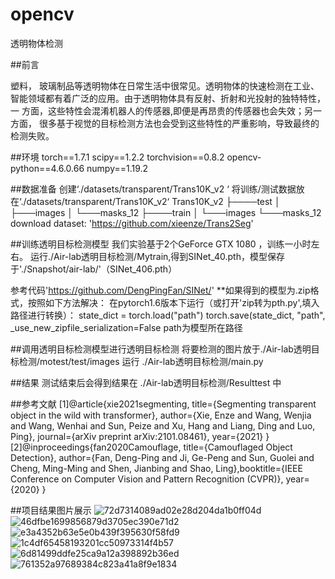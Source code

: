 # opencv
透明物体检测

##前言

塑料， 玻璃制品等透明物体在日常生活中很常见。透明物体的快速检测在工业、
智能领域都有着广泛的应用。由于透明物体具有反射、折射和光投射的独特特性，一
方面，这些特性会混淆机器人的传感器,即便是再昂贵的传感器也会失效；另一方面，
很多基于视觉的目标检测方法也会受到这些特性的严重影响，导致最终的检测失败。

##环境
torch==1.7.1
scipy==1.2.2
torchvision==0.8.2
opencv-python==4.6.0.66
numpy==1.19.2

##数据准备
创建‘./datasets/transparent/Trans10K_v2 ‘
将训练/测试数据放在‘./datasets/transparent/Trans10K_v2‘
 Trans10K_v2
 ├────test
 │    ├───images
 │    └───masks_12
 ├────train
 │    └───images
      └───masks_12
 download dataset: 'https://github.com/xieenze/Trans2Seg'

##训练透明目标检测模型
我们实验基于2个GeForce GTX 1080 ，训练一小时左右。
运行./Air-lab透明目标检测/Mytrain,得到SINet_40.pth，模型保存于'./Snapshot/air-lab/'（SINet_406.pth）

参考代码'https://github.com/DengPingFan/SINet/'
**如果得到的模型为.zip格式，按照如下方法解决：
在pytorch1.6版本下运行（或打开'zip转为pth.py',填入路径进行转换）：
state_dict = torch.load("path")
torch.save(state_dict, "path", _use_new_zipfile_serialization=False
path为模型所在路径

##调用透明目标检测模型进行透明目标检测
将要检测的图片放于./Air-lab透明目标检测/motest/test/images
运行 ./Air-lab透明目标检测/main.py

##结果
测试结束后会得到结果在 ./Air-lab透明目标检测/Resulttest 中

##参考文献
[1]@article{xie2021segmenting, title={Segmenting transparent object in the wild with transformer},
 author={Xie, Enze and Wang, Wenjia and Wang, Wenhai and Sun, Peize and Xu, Hang and Liang, 
Ding and Luo, Ping}, journal={arXiv preprint arXiv:2101.08461}, year={2021} }
[2]@inproceedings{fan2020Camouflage,
title={Camouflaged Object Detection},
author={Fan, Deng-Ping and Ji, Ge-Peng and Sun, Guolei and Cheng, Ming-Ming and Shen,
 Jianbing and Shao, Ling},booktitle={IEEE Conference on Computer Vision and Pattern Recognition (CVPR)},
year={2020}
}

##项目结果图片展示
![72d7314089ad02e28d204da1b0ff04d](https://user-images.githubusercontent.com/120435702/208233610-d843787e-64ae-4e7f-a85e-2c50bfa2a685.jpg)
![46dfbe1699856879d3705ec390e71d2](https://user-images.githubusercontent.com/120435702/208233611-56f29db7-8d09-440c-aeda-7f6e936aaf8f.jpg)
![e3a4352b63e5e0b439f395630f58fd9](https://user-images.githubusercontent.com/120435702/208233619-cb7e3077-5801-41ff-afd7-9a3f27a64575.jpg)
![1c4df65458193201cc50973314f4b57](https://user-images.githubusercontent.com/120435702/208233623-a46a0141-b023-43b2-859d-372f05cffd5d.jpg)
![6d81499ddfe25ca9a12a398892b36ed](https://user-images.githubusercontent.com/120435702/208233625-0a337bb0-501c-49c1-82b5-859c6275d7fe.jpg)
![761352a97689384c823a41a8f9e1834](https://user-images.githubusercontent.com/120435702/208233630-360a547f-42fb-4a6e-bdcc-986101e1205d.jpg)

